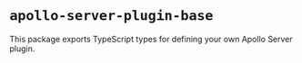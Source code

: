 # `apollo-server-plugin-base`

This package exports TypeScript types for defining your own Apollo Server plugin.
